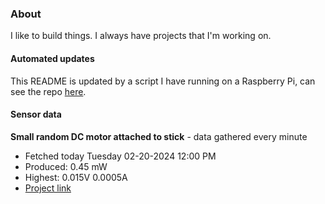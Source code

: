 ### About
I like to build things. I always have projects that I'm working on.

#### Automated updates
This README is updated by a script I have running on a Raspberry Pi, can see the repo [here](https://github.com/jdc-cunningham/raspi-git-repo-updater).

#### Sensor data


**Small random DC motor attached to stick** - data gathered every minute
- Fetched today Tuesday 02-20-2024 12:00 PM
- Produced: 0.45 mW
- Highest: 0.015V 0.0005A
- [Project link](https://github.com/jdc-cunningham/turbine-raspi)